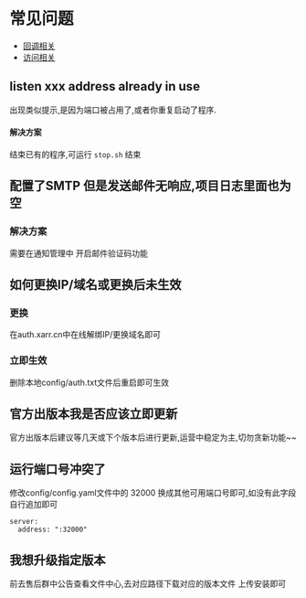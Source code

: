 # 常见问题

* [回调相关](./callback)
* [访问相关](./request)


## listen xxx address already in use
出现类似提示,是因为端口被占用了,或者你重复启动了程序.

#### 解决方案
结束已有的程序,可运行 `stop.sh` 结束



## 配置了SMTP 但是发送邮件无响应,项目日志里面也为空

### 解决方案
需要在通知管理中 开启邮件验证码功能


## 如何更换IP/域名或更换后未生效
### 更换
在auth.xarr.cn中在线解绑IP/更换域名即可

### 立即生效
删除本地config/auth.txt文件后重启即可生效


## 官方出版本我是否应该立即更新

官方出版本后建议等几天或下个版本后进行更新,运营中稳定为主,切勿贪新功能~~

## 运行端口号冲突了
修改config/config.yaml文件中的 32000 换成其他可用端口号即可,如没有此字段 自行追加即可
```
server:
  address: ":32000"
```

## 我想升级指定版本
前去售后群中公告查看文件中心,去对应路径下载对应的版本文件 上传安装即可
